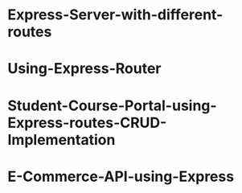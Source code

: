 # Express-Server-with-different-routes
# Using-Express-Router
# Student-Course-Portal-using-Express-routes-CRUD-Implementation
# E-Commerce-API-using-Express
